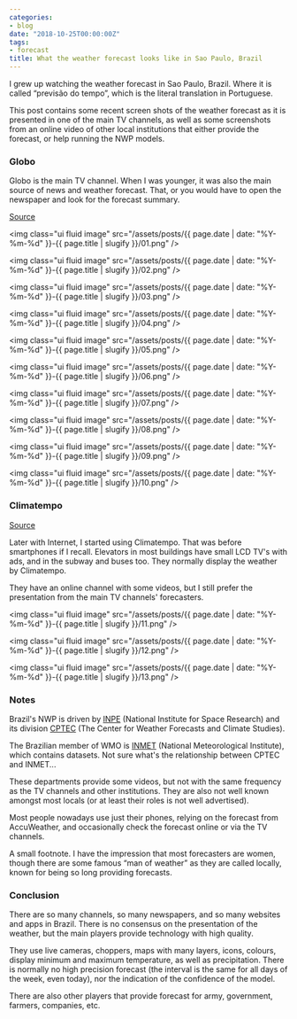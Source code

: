 ```yaml
---
categories:
- blog
date: "2018-10-25T00:00:00Z"
tags:
- forecast
title: What the weather forecast looks like in Sao Paulo, Brazil
---
```


I grew up watching the weather forecast in Sao Paulo, Brazil. Where it is
called &ldquo;previs&atilde;o do tempo&rdquo;, which is the literal translation
in Portuguese.

This post contains some recent screen shots of the weather forecast as it is
presented in one of the main TV channels, as well as some screenshots from an
online video of other local institutions that either provide the forecast, or
help running the NWP models.

<!--more-->

### Globo

Globo is the main TV channel. When I was younger, it was also the main source
of news and weather forecast. That, or you would have to open the newspaper and
look for the forecast summary.

[Source](https://www.youtube.com/watch?v=dBcOLbpTGRE)


<img class="ui fluid image" src="/assets/posts/{{ page.date | date: "%Y-%m-%d" }}-{{ page.title | slugify }}/01.png" />



<img class="ui fluid image" src="/assets/posts/{{ page.date | date: "%Y-%m-%d" }}-{{ page.title | slugify }}/02.png" />



<img class="ui fluid image" src="/assets/posts/{{ page.date | date: "%Y-%m-%d" }}-{{ page.title | slugify }}/03.png" />



<img class="ui fluid image" src="/assets/posts/{{ page.date | date: "%Y-%m-%d" }}-{{ page.title | slugify }}/04.png" />



<img class="ui fluid image" src="/assets/posts/{{ page.date | date: "%Y-%m-%d" }}-{{ page.title | slugify }}/05.png" />



<img class="ui fluid image" src="/assets/posts/{{ page.date | date: "%Y-%m-%d" }}-{{ page.title | slugify }}/06.png" />



<img class="ui fluid image" src="/assets/posts/{{ page.date | date: "%Y-%m-%d" }}-{{ page.title | slugify }}/07.png" />



<img class="ui fluid image" src="/assets/posts/{{ page.date | date: "%Y-%m-%d" }}-{{ page.title | slugify }}/08.png" />



<img class="ui fluid image" src="/assets/posts/{{ page.date | date: "%Y-%m-%d" }}-{{ page.title | slugify }}/09.png" />



<img class="ui fluid image" src="/assets/posts/{{ page.date | date: "%Y-%m-%d" }}-{{ page.title | slugify }}/10.png" />


### Climatempo

[Source](https://www.youtube.com/watch?v=TsdQtPYF8Qo)

Later with Internet, I started using Climatempo. That was before smartphones if I recall.
Elevators in most buildings have small LCD TV's with ads, and in the subway and buses too.
They normally display the weather by Climatempo.

They have an online channel with some videos, but I still prefer the presentation from the
main TV channels' forecasters.


<img class="ui fluid image" src="/assets/posts/{{ page.date | date: "%Y-%m-%d" }}-{{ page.title | slugify }}/11.png" />



<img class="ui fluid image" src="/assets/posts/{{ page.date | date: "%Y-%m-%d" }}-{{ page.title | slugify }}/12.png" />



<img class="ui fluid image" src="/assets/posts/{{ page.date | date: "%Y-%m-%d" }}-{{ page.title | slugify }}/13.png" />


### Notes

Brazil's NWP is driven by [INPE](https://inpe.br) (National Institute
for Space Research) and its division [CPTEC](https://www.cptec.inpe.br/)
(The Center for Weather Forecasts and Climate Studies).

The Brazilian member of WMO is [INMET](http://www.inmet.gov.br)
(National Meteorological Institute), which contains datasets. Not sure what's
the relationship between CPTEC and INMET...

These departments provide some videos, but not with the same frequency as
the TV channels and other institutions. They are also not well known amongst
most locals (or at least their roles is not well advertised).

Most people nowadays use just their phones, relying on the forecast
from AccuWeather, and occasionally check the forecast online or via the
TV channels.

A small footnote. I have the impression that most forecasters are women, though
there are some famous &ldquo;man of weather&rdquo; as they are called locally, known for
being so long providing forecasts.

### Conclusion

There are so many channels, so many newspapers, and so many websites and apps
in Brazil. There is no consensus on the presentation of the weather, but the
main players provide technology with high quality.

They use live cameras, choppers, maps with many layers, icons, colours, display
minimum and maximum temperature, as well as precipitation. There is normally no
high precision forecast (the interval is the same for all days of the week,
even today), nor the indication of the confidence of the model.

There are also other players that provide forecast for army, government, farmers,
companies, etc.

